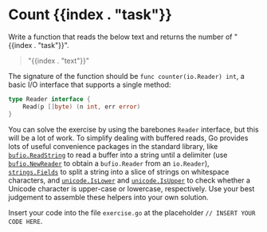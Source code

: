 # Count {{index . "task"}}

Write a function that reads the below text and returns the number of "{{index . "task"}}".

> "{{index . "text"}}"

The signature of the function should be `func counter(io.Reader) int`, a basic I/O interface that supports a single method:

```go
type Reader interface {
    Read(p []byte) (n int, err error)
}
```

You can solve the exercise by using the barebones `Reader` interface, but this will be a lot of work. To simplify dealing with buffered reads, Go provides lots of useful convenience packages in the standard library, like [`bufio.ReadString`](https://pkg.go.dev/bufio#Reader.ReadString) to read a buffer into a string until a delimiter (use [`bufio.NewReader`](https://pkg.go.dev/bufio#NewReader) to obtain a `bufio.Reader` from an `io.Reader`), [`strings.Fields`](https://pkg.go.dev/strings#Fields) to split a string into a slice of strings on whitespace characters, and [`unicode.IsLower`](https://pkg.go.dev/unicode#IsLower) and [`unicode.IsUpper`](https://pkg.go.dev/unicode#IsUpper) to check whether a Unicode character is upper-case or lowercase, respectively. Use your best judgement to assemble these helpers into your own solution.

Insert your code into the file `exercise.go` at the placeholder `// INSERT YOUR CODE HERE`.
